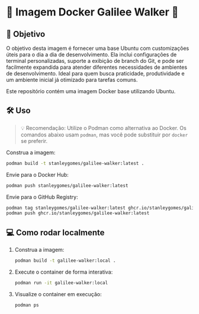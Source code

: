 # 🐳 Imagem Docker Galilee Walker 🚀

## 🎯 Objetivo

O objetivo desta imagem é fornecer uma base Ubuntu com customizações úteis para o dia a dia de desenvolvimento. Ela inclui configurações de terminal personalizadas, suporte a exibição de branch do Git, e pode ser facilmente expandida para atender diferentes necessidades de ambientes de desenvolvimento. Ideal para quem busca praticidade, produtividade e um ambiente inicial já otimizado para tarefas comuns.

Este repositório contém uma imagem Docker base utilizando Ubuntu.

## 🛠️ Uso

> 💡 Recomendação: Utilize o Podman como alternativa ao Docker. Os comandos abaixo usam `podman`, mas você pode substituir por `docker` se preferir.

Construa a imagem:
```sh
podman build -t stanleygomes/galilee-walker:latest .
```

Envie para o Docker Hub:
```sh
podman push stanleygomes/galilee-walker:latest
```

Envie para o GitHub Registry:
```sh
podman tag stanleygomes/galilee-walker:latest ghcr.io/stanleygomes/galilee-walker:latest
podman push ghcr.io/stanleygomes/galilee-walker:latest
```

## 💻 Como rodar localmente

1. Construa a imagem:
   ```sh
   podman build -t galilee-walker:local .
   ```

2. Execute o container de forma interativa:
   ```sh
   podman run -it galilee-walker:local
   ```

3. Visualize o container em execução:
   ```sh
   podman ps
   ```
